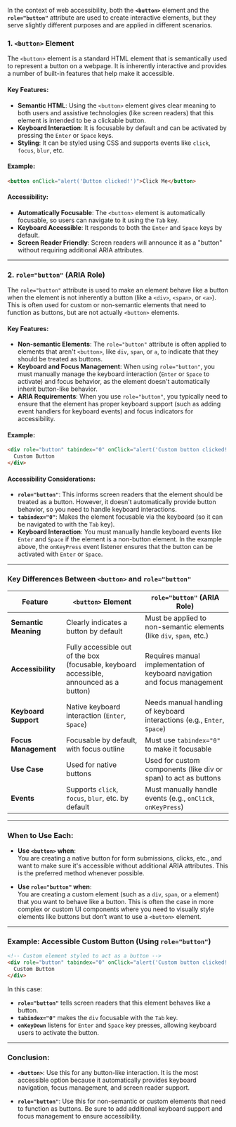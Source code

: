 In the context of web accessibility, both the **`<button>`** element and the **`role="button"`** attribute are used to create interactive elements, but they serve slightly different purposes and are applied in different scenarios.

### 1. **`<button>` Element**

The `<button>` element is a standard HTML element that is semantically used to represent a button on a webpage. It is inherently interactive and provides a number of built-in features that help make it accessible.

#### Key Features:
- **Semantic HTML**: Using the `<button>` element gives clear meaning to both users and assistive technologies (like screen readers) that this element is intended to be a clickable button.
- **Keyboard Interaction**: It is focusable by default and can be activated by pressing the `Enter` or `Space` keys.
- **Styling**: It can be styled using CSS and supports events like `click`, `focus`, `blur`, etc.

#### Example:
```html
<button onClick="alert('Button clicked!')">Click Me</button>
```

#### Accessibility:
- **Automatically Focusable**: The `<button>` element is automatically focusable, so users can navigate to it using the `Tab` key.
- **Keyboard Accessible**: It responds to both the `Enter` and `Space` keys by default.
- **Screen Reader Friendly**: Screen readers will announce it as a "button" without requiring additional ARIA attributes.

---

### 2. **`role="button"` (ARIA Role)**

The `role="button"` attribute is used to make an element behave like a button when the element is not inherently a button (like a `<div>`, `<span>`, or `<a>`). This is often used for custom or non-semantic elements that need to function as buttons, but are not actually `<button>` elements.

#### Key Features:
- **Non-semantic Elements**: The `role="button"` attribute is often applied to elements that aren't `<button>`, like `div`, `span`, or `a`, to indicate that they should be treated as buttons.
- **Keyboard and Focus Management**: When using `role="button"`, you must manually manage the keyboard interaction (`Enter` or `Space` to activate) and focus behavior, as the element doesn't automatically inherit button-like behavior.
- **ARIA Requirements**: When you use `role="button"`, you typically need to ensure that the element has proper keyboard support (such as adding event handlers for keyboard events) and focus indicators for accessibility.

#### Example:
```html
<div role="button" tabindex="0" onClick="alert('Custom button clicked!')" onKeyPress="if(event.key === 'Enter' || event.key === ' ') alert('Custom button clicked!')">
  Custom Button
</div>
```

#### Accessibility Considerations:
- **`role="button"`**: This informs screen readers that the element should be treated as a button. However, it doesn't automatically provide button behavior, so you need to handle keyboard interactions.
- **`tabindex="0"`**: Makes the element focusable via the keyboard (so it can be navigated to with the `Tab` key).
- **Keyboard Interaction**: You must manually handle keyboard events like `Enter` and `Space` if the element is a non-button element. In the example above, the `onKeyPress` event listener ensures that the button can be activated with `Enter` or `Space`.

---

### **Key Differences Between `<button>` and `role="button"`**

| Feature                  | `<button>` Element                           | `role="button"` (ARIA Role)                       |
|--------------------------|----------------------------------------------|---------------------------------------------------|
| **Semantic Meaning**      | Clearly indicates a button by default        | Must be applied to non-semantic elements (like `div`, `span`, etc.) |
| **Accessibility**         | Fully accessible out of the box (focusable, keyboard accessible, announced as a button) | Requires manual implementation of keyboard navigation and focus management |
| **Keyboard Support**      | Native keyboard interaction (`Enter`, `Space`) | Needs manual handling of keyboard interactions (e.g., `Enter`, `Space`) |
| **Focus Management**      | Focusable by default, with focus outline     | Must use `tabindex="0"` to make it focusable     |
| **Use Case**              | Used for native buttons                      | Used for custom components (like div or span) to act as buttons |
| **Events**                | Supports `click`, `focus`, `blur`, etc. by default | Must manually handle events (e.g., `onClick`, `onKeyPress`) |

---

### **When to Use Each:**

- **Use `<button>` when**:  
  You are creating a native button for form submissions, clicks, etc., and want to make sure it's accessible without additional ARIA attributes. This is the preferred method whenever possible.
  
- **Use `role="button"` when**:  
  You are creating a custom element (such as a `div`, `span`, or `a` element) that you want to behave like a button. This is often the case in more complex or custom UI components where you need to visually style elements like buttons but don’t want to use a `<button>` element.

---

### Example: Accessible Custom Button (Using `role="button"`)

```html
<!-- Custom element styled to act as a button -->
<div role="button" tabindex="0" onClick="alert('Custom button clicked!')" onKeyDown="if(event.key === 'Enter' || event.key === ' ') alert('Custom button clicked!')">
  Custom Button
</div>
```

In this case:
- **`role="button"`** tells screen readers that this element behaves like a button.
- **`tabindex="0"`** makes the `div` focusable with the `Tab` key.
- **`onKeyDown`** listens for `Enter` and `Space` key presses, allowing keyboard users to activate the button.

---

### Conclusion:

- **`<button>`**: Use this for any button-like interaction. It is the most accessible option because it automatically provides keyboard navigation, focus management, and screen reader support.
  
- **`role="button"`**: Use this for non-semantic or custom elements that need to function as buttons. Be sure to add additional keyboard support and focus management to ensure accessibility.